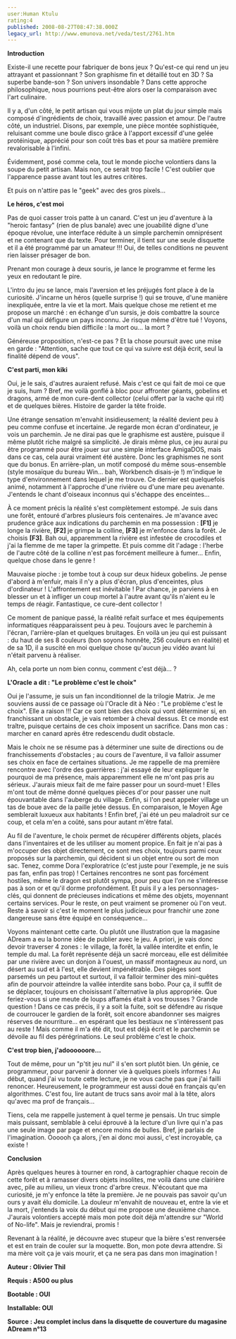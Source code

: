 ```yaml
---
user:Human Ktulu
rating:4
published: 2008-08-27T08:47:38.000Z
legacy_url: http://www.emunova.net/veda/test/2761.htm
---
```

**Introduction**  

  

Existe-il une recette pour fabriquer de bons jeux ? Qu'est-ce qui rend un jeu attrayant et passionnant ? Son graphisme fin et détaillé tout en 3D ? Sa superbe bande-son ? Son univers insondable ? Dans cette approche philosophique, nous pourrions peut-être alors oser la comparaison avec l'art culinaire.  

  

Il y a, d'un côté, le petit artisan qui vous mijote un plat du jour simple mais composé d'ingrédients de choix, travaillé avec passion et amour. De l'autre côté, un industriel. Disons, par exemple, une pièce montée sophistiquée, reluisant comme une boule disco grâce à l'apport excessif d'une gelée protéinique, apprécié pour son coût très bas et pour sa matière première revalorisable à l'infini.  

  

Évidemment, posé comme cela, tout le monde pioche volontiers dans la soupe du petit artisan. Mais non, ce serait trop facile ! C'est oublier que l'apparence passe avant tout les autres critères.  

Et puis on n'attire pas le "geek" avec des gros pixels...  

  

  

**Le héros, c'est moi**  

  

Pas de quoi casser trois patte à un canard. C'est un jeu d'aventure à la "heroic fantasy" (rien de plus banale) avec une jouabilité digne d'une époque révolue, une interface réduite à un simple parchemin omniprésent et ne contenant que du texte. Pour terminer, il tient sur une seule disquette et il a été programmé par un amateur !!! Oui, de telles conditions ne peuvent rien laisser présager de bon.  

Prenant mon courage à deux souris, je lance le programme et ferme les yeux en redoutant le pire.  

  

L'intro du jeu se lance, mais l'aversion et les préjugés font place à de la curiosité. J'incarne un héros (quelle surprise !) qui se trouve, d'une manière inexpliquée, entre la vie et la mort. Mais quelque chose me retient et me propose un marché : en échange d'un sursis, je dois combattre la source d'un mal qui défigure un pays inconnu. Je risque même d'être tué ! Voyons, voilà un choix rendu bien difficile : la mort ou... la mort ?  

Généreuse proposition, n'est-ce pas ? Et la chose poursuit avec une mise en garde : "Attention, sache que tout ce qui va suivre est déjà écrit, seul la finalité dépend de vous".  

  

  

**C'est parti, mon kiki**  

  

Oui, je le sais, d'autres auraient refusé. Mais c'est ce qui fait de moi ce que je suis, hum ? Bref, me voilà gonflé à bloc pour affronter géants, gobelins et dragons, armé de mon cure-dent collector (celui offert par la vache qui rit) et de quelques bières. Histoire de garder la tête froide.  

  

Une étrange sensation m'envahit insidieusement; la réalité devient peu à peu comme confuse et incertaine. Je regarde mon écran d'ordinateur, je vois un parchemin. Je ne dirai pas que le graphisme est austère, puisque il même plutôt riche malgré sa simplicité. Je dirais même plus, ce jeu aurai pu être programmé pour être jouer sur une simple interface AmigaDOS, mais dans ce cas, cela aurai vraiment été austère. Donc les graphismes ne sont que du bonus. En arrière-plan, un motif composé du même sous-ensemble (style mosaïque du bureau Win... bah, Workbench disais-je !) m'indique le type d'environnement dans lequel je me trouve. Ce dernier est quelquefois animé, notamment à l'approche d'une rivière ou d'une mare peu avenante. J'entends le chant d'oiseaux inconnus qui s'échappe des enceintes...  

  

À ce moment précis la réalité s'est complètement estompé. Je suis dans une forêt, entouré d'arbres plusieurs fois centenaires. Je m'avance avec prudence grâce aux indications du parchemin en ma possession : **\[F1\]** je longe la rivière, **\[F2\]** je grimpe la colline, **\[F3\]** je m'enfonce dans la forêt. Je choisis **\[F3\]**. Bah oui, apparemment la rivière est infestée de crocodiles et j'ai la flemme de me taper la grimpette. Et puis comme dit l'adage : l'herbe de l'autre côté de la colline n'est pas forcément meilleure à fumer... Enfin, quelque chose dans le genre !  

  

Mauvaise pioche : je tombe tout à coup sur deux hideux gobelins. Je pense d'abord à m'enfuir, mais il n'y a plus d'écran, plus d'enceintes, plus d'ordinateur ! L'affrontement est inévitable ! Par chance, je parviens à en blesser un et à infliger un coup mortel à l'autre avant qu'ils n'aient eu le temps de réagir. Fantastique, ce cure-dent collector !  

  

Ce moment de panique passé, la réalité refait surface et mes équipements informatiques réapparaissent peu à peu. Toujours avec le parchemin à l'écran, l'arrière-plan et quelques bruitages. En voilà un jeu qui est puissant : du haut de ses 8 couleurs (bon soyons honnête, 256 couleurs en réalité) et de sa 1D, il a suscité en moi quelque chose qu'aucun jeu vidéo avant lui n'était parvenu à réaliser.  

Ah, cela porte un nom bien connu, comment c'est déjà... ?  

  

  

**L'Oracle a dit : "Le problème c'est le choix"**  

  

Oui je l'assume, je suis un fan inconditionnel de la trilogie Matrix. Je me souviens aussi de ce passage où l'Oracle dit à Néo : "Le problème c'est le choix". Elle a raison !!! Car ce sont bien des choix qui vont déterminer si, en franchissant un obstacle, je vais retomber à cheval dessus. Et ce monde est traître, puisque certains de ces choix imposent un sacrifice. Dans mon cas : marcher en canard après être redescendu dudit obstacle.  

  

Mais le choix ne se résume pas à déterminer une suite de directions ou de franchissements d'obstacles ; au cours de l'aventure, il va falloir assumer ses choix en face de certaines situations. Je me rappelle de ma première rencontre avec l'ordre des guerrières : j'ai essayé de leur expliquer le pourquoi de ma présence, mais apparemment elle ne m'ont pas pris au sérieux. J'aurais mieux fait de me faire passer pour un sourd-muet ! Elles m'ont tout de même donné quelques pièces d'or pour passer une nuit épouvantable dans l'auberge du village. Enfin, si l'on peut appeler village un tas de boue avec de la paille jetée dessus. En comparaison, le Moyen Âge semblerait luxueux aux habitants ! Enfin bref, j'ai été un peu maladroit sur ce coup, et cela m'en a coûté, sans pour autant m'être fatal.  

  

Au fil de l'aventure, le choix permet de récupérer différents objets, placés dans l'inventaires et de les utiliser au moment propice. En fait je n'ai pas à m'occuper des objet directement, ce sont mes choix, toujours parmi ceux proposés sur la parchemin, qui décident si un objet entre ou sort de mon sac. Tenez, comme Dora l'exploratrice (c'est juste pour l'exemple, je ne suis pas fan, enfin pas trop) ! Certaines rencontres ne sont pas forcément hostiles, même le dragon est plutôt sympa, pour peu que l'on ne s'intéresse pas à son or et qu'il dorme profondément. Et puis il y a les personnages-clés, qui donnent de précieuses indications et même des objets, moyennant certains services. Pour le reste, on peut vraiment se promener où l'on veut. Reste à savoir si c'est le moment le plus judicieux pour franchir une zone dangereuse sans être équipé en conséquence...  

  

Voyons maintenant cette carte. Ou plutôt une illustration que la magasine ADream a eu la bonne idée de publier avec le jeu. A priori, je vais donc devoir traverser 4 zones : le village, la forêt, la vallée interdite et enfin, le temple du mal. La forêt représente déjà un sacré morceau, elle est délimitée par une rivière avec un donjon à l'ouest, un massif montagneux au nord, un désert au sud et à l'est, elle devient impénétrable. Des pièges sont parsemés un peu partout et surtout, il va falloir terminer des mini-quêtes afin de pourvoir atteindre la vallée interdite sans bobo. Pour ça, il suffit de se déplacer, toujours en choisissant l'alternative la plus appropriée. Que feriez-vous si une meute de loups affamés était à vos trousses ? Grande question ! Dans ce cas précis, il y a soit la fuite, soit se défendre au risque de courroucer le gardien de la forêt, soit encore abandonner ses maigres réserves de nourriture... en espérant que les bestiaux ne s'intéressent pas au reste ! Mais comme il m'a été dit, tout est déjà écrit et le parchemin se dévoile au fil des pérégrinations. Le seul problème c'est le choix.  

  

  

**C'est trop bien, j'adoooooore...**  

  

Tout de même, pour un "p'tit jeu nul" il s'en sort plutôt bien. Un génie, ce programmeur, pour parvenir à donner vie à quelques pixels informes ! Au début, quand j'ai vu toute cette lecture, je ne vous cache pas que j'ai failli renoncer. Heureusement, le programmeur est aussi doué en français qu'en algorithmes. C'est fou, lire autant de trucs sans avoir mal à la tête, alors qu'avec ma prof de français...  

  

Tiens, cela me rappelle justement à quel terme je pensais. Un truc simple mais puissant, semblable à celui éprouvé à la lecture d'un livre qui n'a pas une seule image par page et encore moins de bulles. Bref, je parlais de l'imagination. Oooooh ça alors, j'en ai donc moi aussi, c'est incroyable, ça existe !  

  

  

**Conclusion**  

  

Après quelques heures à tourner en rond, à cartographier chaque recoin de cette forêt et à ramasser divers objets insolites, me voilà dans une clairière avec, pile au milieu, un vieux tronc d'arbre creux. N'écoutant que ma curiosité, je m'y enfonce la tête la première. Je ne pouvais pas savoir qu'un ours y avait élu domicile. La douleur m'envahit de nouveau et, entre la vie et la mort, j'entends la voix du début qui me propose une deuxième chance. J'aurais volontiers accepté mais mon pote doit déjà m'attendre sur "World of No-life". Mais je reviendrai, promis !  

  

Revenant à la réalité, je découvre avec stupeur que la bière s'est renversée et est en train de couler sur la moquette. Bon, mon pote devra attendre. Si ma mère voit ça je vais mourir, et ça ne sera pas dans mon imagination !  

  

  

**Auteur : Olivier Thil**  

  

**Requis : A500 ou plus**  

  

**Bootable : OUI**  

  

**Installable: OUI**  

  

**Source : Jeu complet inclus dans la disquette de couverture du magasine ADream n°13**